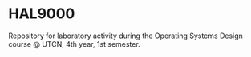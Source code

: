# HAL9000
Repository for laboratory activity during the Operating Systems Design course @ UTCN, 4th year, 1st semester.
